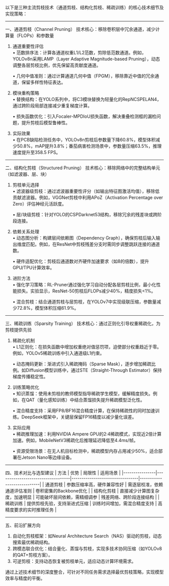 以下是三种主流剪枝技术（通道剪枝、结构化剪枝、稀疏训练）的核心技术细节及实现策略：

---

一、通道剪枝（Channel Pruning）
技术核心：移除卷积层中冗余通道，减少计算量（FLOPs）和参数量
1. 通道重要性评估  
   • 范数排序法：计算各通道权重L1/L2范数，剪除低范数通道。例如，YOLOv8n采用LAMP（Layer Adaptive Magnitude-based Pruning），动态调整各层剪枝比例，优先保留高贡献度通道。

   • 几何中值准则：通过计算通道几何中值（FPGM），移除靠近中值的冗余通道，保留多样性特征表达。


2. 模块重构策略  
   • 替换结构：在YOLO系列中，将C3模块替换为轻量化的RepNCSPELAN4，通过跨阶段局部连接减少重复梯度计算。

   • 损失函数优化：引入Focaler-MPDIoU损失函数，解决重叠检测框的漏检问题，提升剪枝后模型鲁棒性。


3. 实际效果  
   • 在PCB缺陷检测任务中，YOLOv8n剪枝后参数量下降60.8%，模型体积减少50.8%，mAP提升3.8%；番茄病害检测场景中，参数量压缩63.5%，推理速度提升至358.5 FPS。


---

二、结构化剪枝（Structured Pruning）
技术核心：移除网络中的完整结构单元（如滤波器、层、块）
1. 剪枝单元选择  
   • 滤波器级剪枝：通过滤波器重要性评分（如输出特征图激活均值），移除低贡献滤波器。例如，VGGNet剪枝中利用APoZ（Activation Percentage over Zero）评估神经元活跃度。

   • 层/块级剪枝：针对YOLO的CSPDarknet53结构，移除冗余的残差块或跨阶段连接。


2. 依赖关系处理  
   • 动态图分析：构建层间依赖图（Dependency Graph），确保剪枝后输入输出维度匹配。例如，在ResNet中剪枝残差分支时需同步调整跳跃连接的通道数。

   • 硬件适配优化：剪枝后通道数对齐硬件加速要求（如8的倍数），提升GPU/TPU计算效率。


3. 进阶方法  
   • 强化学习策略：RL-Pruner通过强化学习自动分配各层剪枝比例，最小化性能损失。实验显示，ResNet-50剪枝后FLOPs减少40%，精度损失<1%。

   • 混合剪枝：结合通道剪枝与层剪枝，在YOLOv7中实现级联压缩，参数量减少72.8%，模型体积压缩61.9%。


---

三、稀疏训练（Sparsity Training）
技术核心：通过正则化引导权重稀疏化，为剪枝提供先验
1. 稀疏化机制  
   • L1正则化：在损失函数中增加权重绝对值惩罚项，迫使部分权重趋近于零。例如，YOLOv5稀疏训练中引入通道级L1约束。

   • 动态掩码更新：渐进式引入稀疏掩码（Sparse Mask），逐步增加稀疏比例。如Diffusion模型训练中，通过STE（Straight-Through Estimator）保持梯度传播稳定性。


2. 训练策略优化  
   • 知识蒸馏：使用未剪枝的教师模型指导稀疏学生模型，缓解精度损失。例如，在QAT（量化感知训练）中结合蒸馏损失提升稀疏模型泛化性。

   • 混合精度支持：采用FP8/BF16混合精度计算，在保持稀疏性的同时加速训练。DeepSeek框架中，关键层保留FP16精度以减少量化误差。


3. 实际应用  
   • 稀疏推理加速：利用NVIDIA Ampere GPU的2:4稀疏模式，实现近2倍计算加速。例如，MobileNetV3稀疏化后推理延迟降低至4.4ms/帧。

   • 资源受限场景：在无人机目标检测中，稀疏模型内存占用减少50%，适合部署在Jetson Nano等边缘设备。


---

四、技术对比与选型建议
| 方法       | 优势                          | 局限性                      | 适用场景                |
|----------------|-----------------------------------|---------------------------------|----------------------------|
| 通道剪枝   | 参数压缩率高，硬件兼容性好        | 需逐层校准，依赖通道评估准则    | 卷积密集的Backbone优化      |
| 结构化剪枝 | 直接减少计算图复杂度，加速明显    | 可能破坏层间依赖，需精细调参    | 残差网络、跨阶段连接结构    |
| 稀疏训练   | 提供剪枝先验，支持渐进式压缩      | 训练时间增加，需混合精度支持    | 高精度要求的实时推理任务    |

---

五、前沿扩展方向
1. 自动化剪枝框架：如Neural Architecture Search（NAS）驱动的剪枝，动态搜索最优稀疏结构。
2. 跨模态联合优化：结合量化、蒸馏与剪枝，实现多技术协同压缩（如YOLOv8的QAT+剪枝方案）。
3. 可逆剪枝：支持动态恢复被剪枝单元，适应动态计算环境需求。

通过上述技术细节的深度整合，可针对不同任务需求选择最优剪枝策略，实现模型效率与精度的平衡。